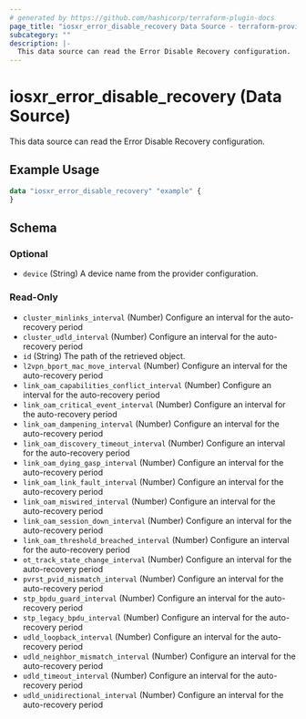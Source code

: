 ```yaml
---
# generated by https://github.com/hashicorp/terraform-plugin-docs
page_title: "iosxr_error_disable_recovery Data Source - terraform-provider-iosxr"
subcategory: ""
description: |-
  This data source can read the Error Disable Recovery configuration.
---
```


# iosxr_error_disable_recovery (Data Source)

This data source can read the Error Disable Recovery configuration.

## Example Usage

```terraform
data "iosxr_error_disable_recovery" "example" {
}
```

<!-- schema generated by tfplugindocs -->
## Schema

### Optional

- `device` (String) A device name from the provider configuration.

### Read-Only

- `cluster_minlinks_interval` (Number) Configure an interval for the auto-recovery period
- `cluster_udld_interval` (Number) Configure an interval for the auto-recovery period
- `id` (String) The path of the retrieved object.
- `l2vpn_bport_mac_move_interval` (Number) Configure an interval for the auto-recovery period
- `link_oam_capabilities_conflict_interval` (Number) Configure an interval for the auto-recovery period
- `link_oam_critical_event_interval` (Number) Configure an interval for the auto-recovery period
- `link_oam_dampening_interval` (Number) Configure an interval for the auto-recovery period
- `link_oam_discovery_timeout_interval` (Number) Configure an interval for the auto-recovery period
- `link_oam_dying_gasp_interval` (Number) Configure an interval for the auto-recovery period
- `link_oam_link_fault_interval` (Number) Configure an interval for the auto-recovery period
- `link_oam_miswired_interval` (Number) Configure an interval for the auto-recovery period
- `link_oam_session_down_interval` (Number) Configure an interval for the auto-recovery period
- `link_oam_threshold_breached_interval` (Number) Configure an interval for the auto-recovery period
- `ot_track_state_change_interval` (Number) Configure an interval for the auto-recovery period
- `pvrst_pvid_mismatch_interval` (Number) Configure an interval for the auto-recovery period
- `stp_bpdu_guard_interval` (Number) Configure an interval for the auto-recovery period
- `stp_legacy_bpdu_interval` (Number) Configure an interval for the auto-recovery period
- `udld_loopback_interval` (Number) Configure an interval for the auto-recovery period
- `udld_neighbor_mismatch_interval` (Number) Configure an interval for the auto-recovery period
- `udld_timeout_interval` (Number) Configure an interval for the auto-recovery period
- `udld_unidirectional_interval` (Number) Configure an interval for the auto-recovery period
